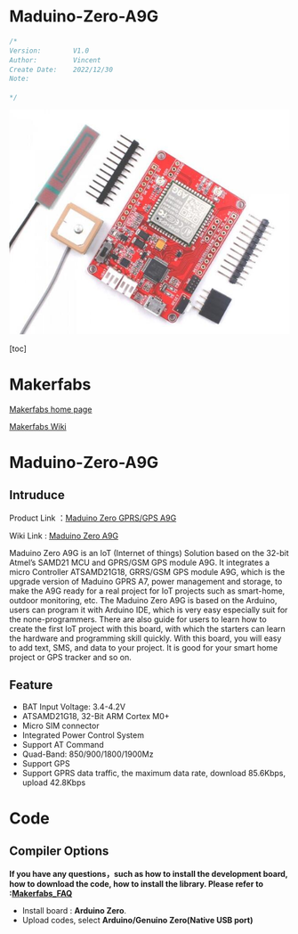 # Maduino-Zero-A9G

```c++
/*
Version:		V1.0
Author:			Vincent
Create Date:	2022/12/30
Note:
	
*/
```
![](md_pic/main.jpg)


[toc]

# Makerfabs

[Makerfabs home page](https://www.makerfabs.com/)

[Makerfabs Wiki](https://wiki.makerfabs.com/)

# Maduino-Zero-A9G
## Intruduce

Product Link ：[Maduino Zero GPRS/GPS A9G](https://www.makerfabs.com/maduino-zero-a9g.html) 

Wiki Link : [Maduino Zero A9G](https://wiki.makerfabs.com/Maduino_Zero_A9G.html) 

Maduino Zero A9G is an IoT (Internet of things) Solution based on the 32-bit Atmel’s SAMD21 MCU and GPRS/GSM GPS module A9G. It integrates a micro Controller ATSAMD21G18, GRRS/GSM GPS module A9G, which is the upgrade version of Maduino GPRS A7, power management and storage, to make the A9G ready for a real project for IoT projects such as smart-home, outdoor monitoring, etc. The Maduino Zero A9G is based on the Arduino, users can program it with Arduino IDE, which is very easy especially suit for the none-programmers. There are also guide for users to learn how to create the first IoT project with this board, with which the starters can learn the hardware and programming skill quickly. With this board, you will easy to add text, SMS, and data to your project. It is good for your smart home project or GPS tracker and so on.




## Feature

- BAT Input Voltage: 3.4-4.2V
- ATSAMD21G18, 32-Bit ARM Cortex M0+
- Micro SIM connector
- Integrated Power Control System
- Support AT Command
- Quad-Band: 850/900/1800/1900Mz
- Support GPS
- Support GPRS data traffic, the maximum data rate, download 85.6Kbps, upload 42.8Kbps



# Code

## Compiler Options

**If you have any questions，such as how to install the development board, how to download the code, how to install the library. Please refer to :[Makerfabs_FAQ](https://github.com/Makerfabs/Makerfabs_FAQ)**

- Install board : **Arduino Zero**.
- Upload codes, select **Arduino/Genuino Zero(Native USB port)** 